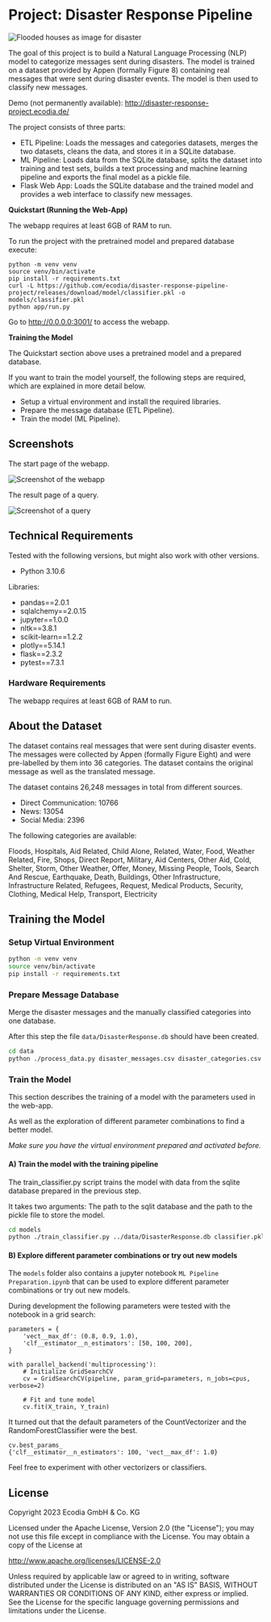 # Project: Disaster Response Pipeline

![Flooded houses as image for disaster](.assets/disaster.png)

The goal of this project is to build a Natural Language Processing (NLP) model to categorize messages sent during disasters. The model is trained on a dataset provided by Appen (formally Figure 8) containing real messages that were sent during disaster events. The model is then used to classify new messages.

Demo (not permanently available):
http://disaster-response-project.ecodia.de/

The project consists of three parts:

* ETL Pipeline: Loads the messages and categories datasets, merges the two datasets, cleans the data, and stores it in a SQLite database.
* ML Pipeline: Loads data from the SQLite database, splits the dataset into training and test sets, builds a text processing and machine learning pipeline and exports the final model as a pickle file.
* Flask Web App: Loads the SQLite database and the trained model and provides a web interface to classify new messages.

**Quickstart (Running the Web-App)**

The webapp requires at least 6GB of RAM to run.

To run the project with the pretrained model and prepared database execute:

```
python -m venv venv
source venv/bin/activate
pip install -r requirements.txt
curl -L https://github.com/ecodia/disaster-response-pipeline-project/releases/download/model/classifier.pkl -o models/classifier.pkl
python app/run.py
```

Go to http://0.0.0.0:3001/ to access the webapp.

**Training the Model**

The Quickstart section above uses a pretrained model and a prepared database.

If you want to train the model yourself, the following steps are required, which are explained in more detail below.

* Setup a virtual environment and install the required libraries.
* Prepare the message database (ETL Pipeline).
* Train the model (ML Pipeline).

## Screenshots

The start page of the webapp.

![Screenshot of the webapp](.assets/screenshot-index-page.png)

The result page of a query.

![Screenshot of a query](.assets/screenshot-query.png)

## Technical Requirements

Tested with the following versions, but might also work with other versions.

* Python 3.10.6

Libraries:

* pandas==2.0.1
* sqlalchemy==2.0.15
* jupyter==1.0.0
* nltk==3.8.1
* scikit-learn==1.2.2
* plotly==5.14.1
* flask==2.3.2
* pytest==7.3.1

### Hardware Requirements

The webapp requires at least 6GB of RAM to run.

## About the Dataset

The dataset contains real messages that were sent during disaster events. The messages were collected by Appen (formally Figure Eight) and were pre-labelled by them into 36 categories. The dataset contains the original message as well as the translated message.

The dataset contains 26,248 messages in total from different sources.

* Direct Communication: 10766
* News: 13054
* Social Media: 2396

The following categories are available:

Floods, Hospitals, Aid Related, Child Alone, Related, Water, Food, Weather Related, Fire, Shops, Direct Report, Military, Aid Centers, Other Aid, Cold, Shelter, Storm, Other Weather, Offer, Money, Missing People, Tools, Search And Rescue, Earthquake, Death, Buildings, Other Infrastructure, Infrastructure Related, Refugees, Request, Medical Products, Security, Clothing, Medical Help, Transport, Electricity

## Training the Model

### Setup Virtual Environment

```bash
python -m venv venv
source venv/bin/activate
pip install -r requirements.txt
```

### Prepare Message Database

Merge the disaster messages and the manually classified categories into one database.

After this step the file `data/DisasterResponse.db` should have been created.

```bash
cd data
python ./process_data.py disaster_messages.csv disaster_categories.csv DisasterResponse.db
```

### Train the Model

This section describes the training of a model with the parameters used in the web-app.

As well as the exploration of different parameter combinations
to find a better model.

_Make sure you have the virtual environment prepared and activated before._

#### A) Train the model with the training pipeline

The train_classifier.py script trains the model with data
from the sqlite database prepared in the previous step.

It takes two arguments: The path to the sqlit database and the path to the pickle file to store the model.

```bash
cd models
python ./train_classifier.py ../data/DisasterResponse.db classifier.pkl
```

#### B) Explore different parameter combinations or try out new models

The `models` folder also contains a jupyter notebook `ML Pipeline Preparation.ipynb` that can be used to explore different parameter combinations or try out new models.

During development the following parameters were tested with
the notebook in a grid search:

```
parameters = {
    'vect__max_df': (0.8, 0.9, 1.0),
    'clf__estimator__n_estimators': [50, 100, 200],
}

with parallel_backend('multiprocessing'):
    # Initialize GridSearchCV
    cv = GridSearchCV(pipeline, param_grid=parameters, n_jobs=cpus, verbose=2)

    # Fit and tune model
    cv.fit(X_train, Y_train)
```

It turned out that the default parameters of the CountVectorizer and the RandomForestClassifier were the best.

```
cv.best_params_
{'clf__estimator__n_estimators': 100, 'vect__max_df': 1.0}
```

Feel free to experiment with other vectorizers or classifiers.


## License

Copyright 2023 Ecodia GmbH & Co. KG

Licensed under the Apache License, Version 2.0 (the "License");
you may not use this file except in compliance with the License.
You may obtain a copy of the License at

http://www.apache.org/licenses/LICENSE-2.0

Unless required by applicable law or agreed to in writing, software
distributed under the License is distributed on an "AS IS" BASIS,
WITHOUT WARRANTIES OR CONDITIONS OF ANY KIND, either express or implied.
See the License for the specific language governing permissions and
limitations under the License.